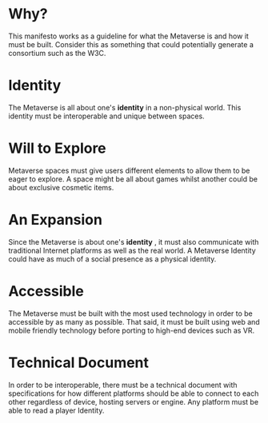 # Why?

This manifesto works as a guideline for what the Metaverse is and how it must be built. Consider this as something that could potentially generate a consortium such as the W3C.

# Identity

The Metaverse is all about one's **identity** in a non-physical world. This identity must be interoperable and unique between spaces.

# Will to Explore
Metaverse spaces must give users different elements to allow them to be eager to explore. A space might be all about games whilst another could be about exclusive cosmetic items.

# An Expansion

Since the Metaverse is about one's **identity** , it must also communicate with traditional Internet platforms as well as the real world. A Metaverse Identity could have as much of a social presence as a physical identity.

# Accessible

The Metaverse must be built with the most used technology in order to be accessible by as many as possible. That said, it must be built using web and mobile friendly technology before porting to high-end devices such as VR.

# Technical Document

In order to be interoperable, there must be a technical document with specifications for how different platforms should be able to connect to each other regardless of device, hosting servers or engine. Any platform must be able to read a player Identity.
